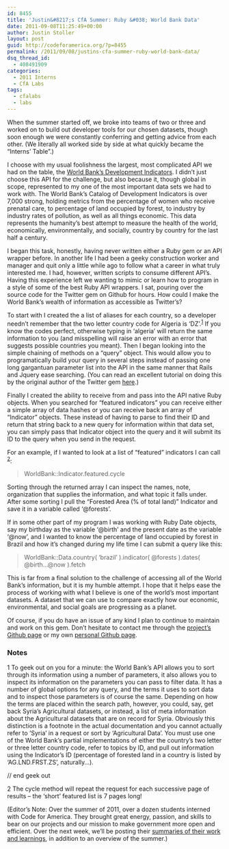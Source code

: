 ```yaml
---
id: 8455
title: 'Justin&#8217;s CfA Summer: Ruby &#038; World Bank Data'
date: 2011-09-08T11:25:49+00:00
author: Justin Stoller
layout: post
guid: http://codeforamerica.org/?p=8455
permalink: /2011/09/08/justins-cfa-summer-ruby-world-bank-data/
dsq_thread_id:
  - 408491909
categories:
  - 2011 Interns
  - CfA Labs
tags:
  - cfalabs
  - labs
---
```

When the summer started off, we broke into teams of two or three and worked on to build out developer tools for our chosen datasets, though soon enough we were constantly conferring and getting advice from each other. (We literally all worked side by side at what quickly became the &#8220;Interns&#8217; Table&#8221;.)

I choose with my usual foolishness the largest, most complicated API we had on the table, the [World Bank&#8217;s Development Indicators](http://data.worldbank.org/indicator). I didn&#8217;t just choose this API for the challenge, but also because it, though global in scope, represented to my one of the most important data sets we had to work with. The World Bank&#8217;s Catalog of Development Indicators is over 7,000 strong, holding metrics from the percentage of women who receive prenatal care, to percentage of land occupied by forest, to industry by industry rates of pollution, as well as all things economic. This data represents the humanity&#8217;s best attempt to measure the health of the world, economically, environmentally, and socially, country by country for the last half a century.

I began this task, honestly, having never written either a Ruby gem or an API wrapper before. In another life I had been a geeky construction worker and manager and quit only a little while ago to follow what a career in what truly interested me. I had, however, written scripts to consume different API&#8217;s. Having this experience left we wanting to mimic or learn how to program in a style of some of the best Ruby API wrappers. I sat, pouring over the source code for the Twitter gem on Github for hours. How could I make the World Bank&#8217;s wealth of information as accessible as Twitter&#8217;s?

To start with I created the a list of aliases for each country, so a developer needn&#8217;t remember that the two letter country code for Algeria is &#8216;DZ&#8217;.<sup><a href="#f1">1</a></sup> If you know the codes perfect, otherwise typing in &#8216;algeria&#8217; will return the same information to you (and misspelling will raise an error with an error that suggests possible countries you meant). Then I began looking into the simple chaining of methods on a “query” object. This would allow you to programatically build your query in several steps instead of passing one long gargantuan parameter list into the API in the same manner that Rails and Jquery ease searching. (You can read an excellent tutorial on doing this by the original author of the Twitter gem [here](http://railstips.org/blog/archives/2010/10/24/the-chain-gang/).) 

Finally I created the ability to receive from and pass into the API native Ruby objects. When you searched for “featured indicators” you can receive either a simple array of data hashes or you can receive back an array of “Indicator” objects. These instead of having to parse to find their ID and return that string back to a new query for information within that data set, you can simply pass that Indicator object into the query and it will submit its ID to the query when you send in the request.

For an example, if I wanted to look at a list of “featured” indicators I can call <sup><a href="#f2">2</a></sup>:

> WorldBank::Indicator.featured.cycle 

Sorting through the returned array I can inspect the names, note, organization that supplies the information, and what topic it falls under. After some sorting I pull the “Forested Area (% of total land)” Indicator and save it in a variable called &#8216;@forests&#8217;.

If in some other part of my program I was working with Ruby Date objects, say my birthday as the variable &#8216;@birth&#8217; and the present date as the variable &#8216;@now&#8217;, and I wanted to know the percentage of land occupied by forest in Brazil and how it&#8217;s changed during my life time I can submit a query like this:

> WorldBank::Data.country( &#8216;brazil&#8217; ).indicator( @forests ).dates( @birth&#8230;@now ).fetch 

This is far from a final solution to the challenge of accessing all of the World Bank&#8217;s information, but it is my humble attempt. I hope that it helps ease the process of working with what I believe is one of the world&#8217;s most important datasets. A dataset that we can use to compare exactly how our economic, environmental, and social goals are progressing as a planet.

Of course, if you do have an issue of any kind I plan to continue to maintain and work on this gem. Don&#8217;t hesitate to contact me through the [project&#8217;s Github page](https://github.com/codeforamerica/world_bank_ruby) or my own [personal Github page](https://github.com/justinstoller).

### Notes

<a name="f1">1</a> To geek out on you for a minute: the World Bank&#8217;s API allows you to sort through its information using a number of parameters, it also allows you to inspect its information on the parameters you can pass to filter data. It has a number of global options for any query, and the terms it uses to sort data and to inspect those parameters is of course the same. Depending on how the terms are placed within the search path, however, you could, say, get back Syria&#8217;s Agricultural datasets, or instead, a list of meta information about the Agricultural datasets that are on record for Syria. Obviously this distinction is a footnote in the actual documentation and you cannot actually refer to &#8216;Syria&#8217; in a request or sort by &#8216;Agricultural Data&#8217;. You must use one of the World Bank&#8217;s partial implementations of either the country&#8217;s two letter or three letter country code, refer to topics by ID, and pull out information using the Indicator&#8217;s ID (percentage of forested land in a country is listed by &#8216;AG.LND.FRST.ZS&#8217;, naturally&#8230;).
  
// end geek out

<a name="f2">2</a> The cycle method will repeat the request for each successive page of results – the &#8216;short&#8217; featured list is 7 pages long!

(Editor’s Note: Over the summer of 2011, over a dozen students interned with Code for America. They brought great energy, passion, and skills to bear on our projects and our mission to make government more open and efficient. Over the next week, we’ll be posting their [summaries of their work and learnings](http://codeforamerica.org/category/interns/), in addition to an overview of the summer.)
